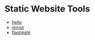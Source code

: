 # Static Website Tools

- [hello](<./index.html>)
- [mirror](<./mirror/index.html>)
- [flashlight](<./flashlight/index.html>)
